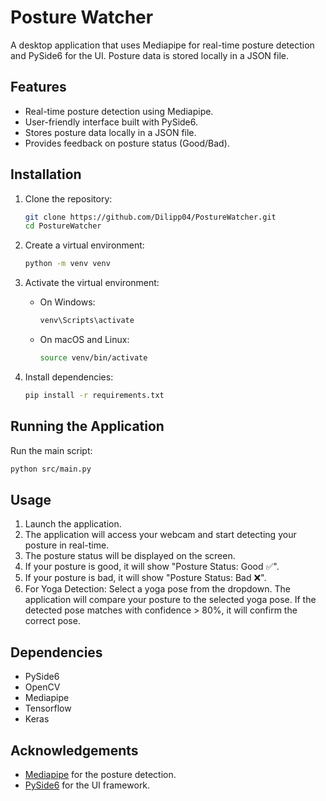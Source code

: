# Posture Watcher

A desktop application that uses Mediapipe for real-time posture detection and PySide6 for the UI. Posture data is stored locally in a JSON file.

## Features

- Real-time posture detection using Mediapipe.
- User-friendly interface built with PySide6.
- Stores posture data locally in a JSON file.
- Provides feedback on posture status (Good/Bad).

## Installation

1. Clone the repository:

   ```bash
   git clone https://github.com/Dilipp04/PostureWatcher.git
   cd PostureWatcher
   ```

2. Create a virtual environment:

   ```bash
   python -m venv venv
   ```

3. Activate the virtual environment:

   - On Windows:
     ```bash
     venv\Scripts\activate
     ```
   - On macOS and Linux:
     ```bash
     source venv/bin/activate
     ```

4. Install dependencies:
   ```bash
   pip install -r requirements.txt
   ```

## Running the Application

Run the main script:

```bash
python src/main.py
```

## Usage

1. Launch the application.
2. The application will access your webcam and start detecting your posture in real-time.
3. The posture status will be displayed on the screen.
4. If your posture is good, it will show "Posture Status: Good ✅".
5. If your posture is bad, it will show "Posture Status: Bad ❌".
6. For Yoga Detection:
   Select a yoga pose from the dropdown.
   The application will compare your posture to the selected yoga pose.
   If the detected pose matches with confidence > 80%, it will confirm the correct pose.

## Dependencies

- PySide6
- OpenCV
- Mediapipe
- Tensorflow
- Keras

## Acknowledgements

- [Mediapipe](https://mediapipe.dev/) for the posture detection.
- [PySide6](https://www.qt.io/qt-for-python) for the UI framework.
